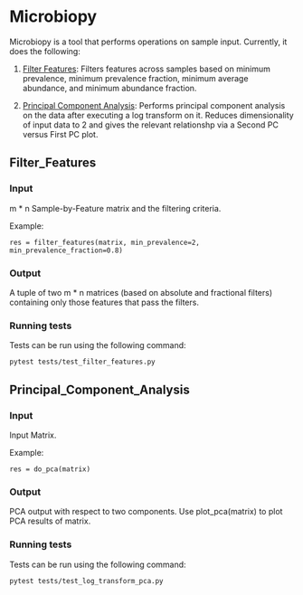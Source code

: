 # Microbiopy

Microbiopy is a tool that performs operations on sample input. Currently, it does the following:

1. [Filter Features](#Filter_Features): Filters features across samples based on minimum prevalence, minimum prevalence fraction, minimum average abundance, and minimum abundance fraction.

2. [Principal Component Analysis](#Principal_Component_Analysis): Performs principal component analysis on the data after executing a log transform on it. Reduces dimensionality of input data to 2 and gives the relevant relationshp via a Second PC versus First PC plot.

## Filter_Features
### Input

m * n Sample-by-Feature matrix and the filtering criteria.

Example:

```
res = filter_features(matrix, min_prevalence=2, min_prevalence_fraction=0.8)
```

### Output

A tuple of two m * n matrices (based on absolute and fractional filters) containing only those features that pass the filters.

### Running tests

Tests can be run using the following command:

```
pytest tests/test_filter_features.py
```


## Principal_Component_Analysis
### Input

Input Matrix.

Example:

```
res = do_pca(matrix)
```

### Output

PCA output with respect to two components. Use plot_pca(matrix) to plot PCA results of matrix.

### Running tests

Tests can be run using the following command:

```
pytest tests/test_log_transform_pca.py
```
